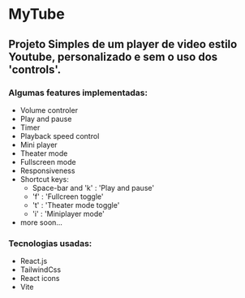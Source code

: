 # MyTube

## Projeto Simples de um player de video estilo Youtube, personalizado e sem o uso dos 'controls'.

### Algumas features implementadas:

- Volume controler
- Play and pause
- Timer
- Playback speed control
- Mini player
- Theater mode
- Fullscreen mode
- Responsiveness
- Shortcut keys: 
  - Space-bar and 'k' : 'Play and pause'
  - 'f' : 'Fullcreen toggle'
  - 't' : 'Theater mode toggle'
  - 'i' : 'Miniplayer mode'
- more soon...


### Tecnologias usadas:

- React.js
- TailwindCss
- React icons
- Vite